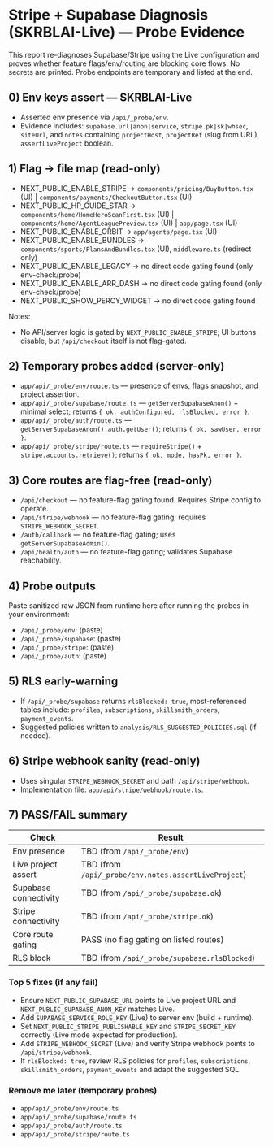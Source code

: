 # Stripe + Supabase Diagnosis (SKRBLAI-Live) — Probe Evidence

This report re-diagnoses Supabase/Stripe using the Live configuration and proves whether feature flags/env/routing are blocking core flows. No secrets are printed. Probe endpoints are temporary and listed at the end.

## 0) Env keys assert — SKRBLAI-Live

- Asserted env presence via `/api/_probe/env`.
- Evidence includes: `supabase.url|anon|service`, `stripe.pk|sk|whsec`, `siteUrl`, and `notes` containing `projectHost`, `projectRef` (slug from URL), `assertLiveProject` boolean.

## 1) Flag → file map (read-only)

- NEXT_PUBLIC_ENABLE_STRIPE → `components/pricing/BuyButton.tsx` (UI) | `components/payments/CheckoutButton.tsx` (UI)
- NEXT_PUBLIC_HP_GUIDE_STAR → `components/home/HomeHeroScanFirst.tsx` (UI) | `components/home/AgentLeaguePreview.tsx` (UI) | `app/page.tsx` (UI)
- NEXT_PUBLIC_ENABLE_ORBIT → `app/agents/page.tsx` (UI)
- NEXT_PUBLIC_ENABLE_BUNDLES → `components/sports/PlansAndBundles.tsx` (UI), `middleware.ts` (redirect only)
- NEXT_PUBLIC_ENABLE_LEGACY → no direct code gating found (only env-check/probe)
- NEXT_PUBLIC_ENABLE_ARR_DASH → no direct code gating found (only env-check/probe)
- NEXT_PUBLIC_SHOW_PERCY_WIDGET → no direct code gating found

Notes:
- No API/server logic is gated by `NEXT_PUBLIC_ENABLE_STRIPE`; UI buttons disable, but `/api/checkout` itself is not flag-gated.

## 2) Temporary probes added (server-only)

- `app/api/_probe/env/route.ts` — presence of envs, flags snapshot, and project assertion.
- `app/api/_probe/supabase/route.ts` — `getServerSupabaseAnon()` + minimal select; returns `{ ok, authConfigured, rlsBlocked, error }`.
- `app/api/_probe/auth/route.ts` — `getServerSupabaseAnon().auth.getUser()`; returns `{ ok, sawUser, error }`.
- `app/api/_probe/stripe/route.ts` — `requireStripe()` + `stripe.accounts.retrieve()`; returns `{ ok, mode, hasPk, error }`.

## 3) Core routes are flag-free (read-only)

- `/api/checkout` — no feature-flag gating found. Requires Stripe config to operate.
- `/api/stripe/webhook` — no feature-flag gating; requires `STRIPE_WEBHOOK_SECRET`.
- `/auth/callback` — no feature-flag gating; uses `getServerSupabaseAdmin()`.
- `/api/health/auth` — no feature-flag gating; validates Supabase reachability.

## 4) Probe outputs

Paste sanitized raw JSON from runtime here after running the probes in your environment:

- `/api/_probe/env`: (paste)
- `/api/_probe/supabase`: (paste)
- `/api/_probe/stripe`: (paste)
- `/api/_probe/auth`: (paste)

## 5) RLS early-warning

- If `/api/_probe/supabase` returns `rlsBlocked: true`, most-referenced tables include: `profiles`, `subscriptions`, `skillsmith_orders`, `payment_events`.
- Suggested policies written to `analysis/RLS_SUGGESTED_POLICIES.sql` (if needed).

## 6) Stripe webhook sanity (read-only)

- Uses singular `STRIPE_WEBHOOK_SECRET` and path `/api/stripe/webhook`.
- Implementation file: `app/api/stripe/webhook/route.ts`.

## 7) PASS/FAIL summary

| Check | Result |
| --- | --- |
| Env presence | TBD (from `/api/_probe/env`) |
| Live project assert | TBD (from `/api/_probe/env.notes.assertLiveProject`) |
| Supabase connectivity | TBD (from `/api/_probe/supabase.ok`) |
| Stripe connectivity | TBD (from `/api/_probe/stripe.ok`) |
| Core route gating | PASS (no flag gating on listed routes) |
| RLS block | TBD (from `/api/_probe/supabase.rlsBlocked`) |

### Top 5 fixes (if any fail)

- Ensure `NEXT_PUBLIC_SUPABASE_URL` points to Live project URL and `NEXT_PUBLIC_SUPABASE_ANON_KEY` matches Live.
- Add `SUPABASE_SERVICE_ROLE_KEY` (Live) to server env (build + runtime).
- Set `NEXT_PUBLIC_STRIPE_PUBLISHABLE_KEY` and `STRIPE_SECRET_KEY` correctly (Live mode expected for production).
- Add `STRIPE_WEBHOOK_SECRET` (Live) and verify Stripe webhook points to `/api/stripe/webhook`.
- If `rlsBlocked: true`, review RLS policies for `profiles`, `subscriptions`, `skillsmith_orders`, `payment_events` and adapt the suggested SQL.

### Remove me later (temporary probes)

- `app/api/_probe/env/route.ts`
- `app/api/_probe/supabase/route.ts`
- `app/api/_probe/auth/route.ts`
- `app/api/_probe/stripe/route.ts`
